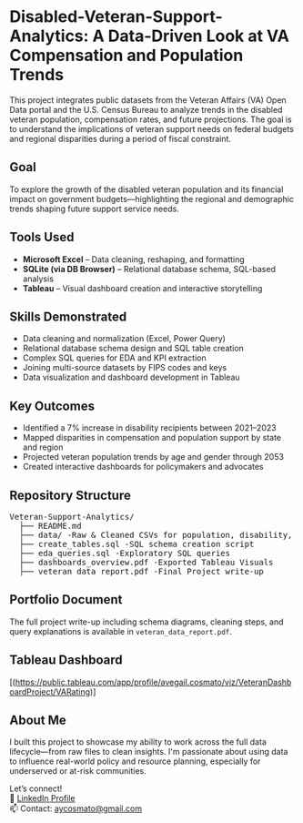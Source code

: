 # Disabled-Veteran-Support-Analytics: A Data-Driven Look at VA Compensation and Population Trends
This project integrates public datasets from the Veteran Affairs (VA) Open Data portal and the U.S. Census Bureau to analyze trends in the disabled veteran population, compensation rates, and future projections. The goal is to understand the implications of veteran support needs on federal budgets and regional disparities during a period of fiscal constraint.

## Goal
To explore the growth of the disabled veteran population and its financial impact on government budgets—highlighting the regional and demographic trends shaping future support service needs.

## Tools Used
- **Microsoft Excel** – Data cleaning, reshaping, and formatting
- **SQLite (via DB Browser)** – Relational database schema, SQL-based analysis
- **Tableau** – Visual dashboard creation and interactive storytelling

## Skills Demonstrated
- Data cleaning and normalization (Excel, Power Query)
- Relational database schema design and SQL table creation
- Complex SQL queries for EDA and KPI extraction
- Joining multi-source datasets by FIPS codes and keys
- Data visualization and dashboard development in Tableau

## Key Outcomes
- Identified a 7% increase in disability recipients between 2021–2023
- Mapped disparities in compensation and population support by state and region
- Projected veteran population trends by age and gender through 2053
- Created interactive dashboards for policymakers and advocates

## Repository Structure
<pre>Veteran-Support-Analytics/ 
  ├── README.md 
  ├── data/ -Raw & Cleaned CSVs for population, disability, and projections
  ├── create_tables.sql -SQL schema creation script 
  ├── eda_queries.sql -Exploratory SQL queries
  ├── dashboards_overview.pdf -Exported Tableau Visuals
  ├── veteran_data_report.pdf -Final Project write-up </pre>

## Portfolio Document
The full project write-up including schema diagrams, cleaning steps, and query explanations is available in `veteran_data_report.pdf`.

## Tableau Dashboard
[(https://public.tableau.com/app/profile/avegail.cosmato/viz/VeteranDashboardProject/VARating)]

## About Me
I built this project to showcase my ability to work across the full data lifecycle—from raw files to clean insights. I'm passionate about using data to influence real-world policy and resource planning, especially for underserved or at-risk communities.

Let’s connect!  
🔗 [LinkedIn Profile](https://www.linkedin.com/in/avegail-cosmato)  
📫 Contact: aycosmato@gmail.com

